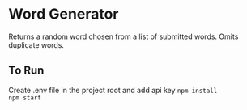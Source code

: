 # Word Generator

Returns a random word chosen from a list of submitted words. Omits duplicate words. 

## To Run
Create .env file in the project root and add api key
`npm install`   
`npm start`   
